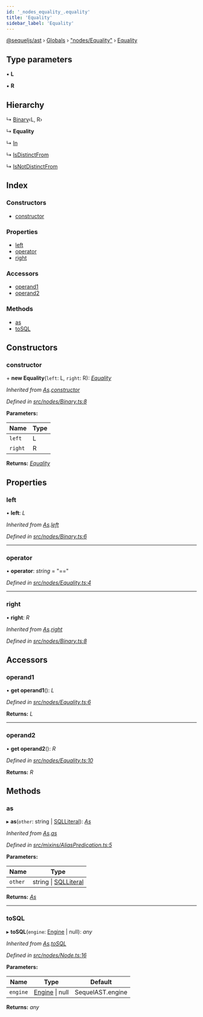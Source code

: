 ```yaml
---
id: '_nodes_equality_.equality'
title: 'Equality'
sidebar_label: 'Equality'
---
```


[@sequeljs/ast](../index.md) › [Globals](../globals.md) ›
["nodes/Equality"](../modules/_nodes_equality_.md) ›
[Equality](_nodes_equality_.equality.md)

## Type parameters

▪ **L**

▪ **R**

## Hierarchy

↳ [Binary](_nodes_binary_.binary.md)‹L, R›

↳ **Equality**

↳ [In](_nodes_in_.in.md)

↳ [IsDistinctFrom](_nodes_isdistinctfrom_.isdistinctfrom.md)

↳ [IsNotDistinctFrom](_nodes_isnotdistinctfrom_.isnotdistinctfrom.md)

## Index

### Constructors

- [constructor](_nodes_equality_.equality.md#constructor)

### Properties

- [left](_nodes_equality_.equality.md#left)
- [operator](_nodes_equality_.equality.md#operator)
- [right](_nodes_equality_.equality.md#right)

### Accessors

- [operand1](_nodes_equality_.equality.md#operand1)
- [operand2](_nodes_equality_.equality.md#operand2)

### Methods

- [as](_nodes_equality_.equality.md#as)
- [toSQL](_nodes_equality_.equality.md#tosql)

## Constructors

### constructor

\+ **new Equality**(`left`: L, `right`: R):
_[Equality](_nodes_equality_.equality.md)_

_Inherited from
[As](_nodes_as_.as.md).[constructor](_nodes_as_.as.md#constructor)_

_Defined in
[src/nodes/Binary.ts:8](https://github.com/sequeljs/ast/blob/aa0ef0f/src/nodes/Binary.ts#L8)_

**Parameters:**

| Name    | Type |
| ------- | ---- |
| `left`  | L    |
| `right` | R    |

**Returns:** _[Equality](_nodes_equality_.equality.md)_

## Properties

### left

• **left**: _L_

_Inherited from [As](_nodes_as_.as.md).[left](_nodes_as_.as.md#left)_

_Defined in
[src/nodes/Binary.ts:6](https://github.com/sequeljs/ast/blob/aa0ef0f/src/nodes/Binary.ts#L6)_

---

### operator

• **operator**: _string_ = "=="

_Defined in
[src/nodes/Equality.ts:4](https://github.com/sequeljs/ast/blob/aa0ef0f/src/nodes/Equality.ts#L4)_

---

### right

• **right**: _R_

_Inherited from [As](_nodes_as_.as.md).[right](_nodes_as_.as.md#right)_

_Defined in
[src/nodes/Binary.ts:8](https://github.com/sequeljs/ast/blob/aa0ef0f/src/nodes/Binary.ts#L8)_

## Accessors

### operand1

• **get operand1**(): _L_

_Defined in
[src/nodes/Equality.ts:6](https://github.com/sequeljs/ast/blob/aa0ef0f/src/nodes/Equality.ts#L6)_

**Returns:** _L_

---

### operand2

• **get operand2**(): _R_

_Defined in
[src/nodes/Equality.ts:10](https://github.com/sequeljs/ast/blob/aa0ef0f/src/nodes/Equality.ts#L10)_

**Returns:** _R_

## Methods

### as

▸ **as**(`other`: string | [SQLLiteral](_nodes_sqlliteral_.sqlliteral.md)):
_[As](_nodes_as_.as.md)_

_Inherited from [As](_nodes_as_.as.md).[as](_nodes_as_.as.md#as)_

_Defined in
[src/mixins/AliasPredication.ts:5](https://github.com/sequeljs/ast/blob/aa0ef0f/src/mixins/AliasPredication.ts#L5)_

**Parameters:**

| Name    | Type                                                         |
| ------- | ------------------------------------------------------------ |
| `other` | string &#124; [SQLLiteral](_nodes_sqlliteral_.sqlliteral.md) |

**Returns:** _[As](_nodes_as_.as.md)_

---

### toSQL

▸ **toSQL**(`engine`: [Engine](../interfaces/_interfaces_engine_.engine.md) |
null): _any_

_Inherited from [As](_nodes_as_.as.md).[toSQL](_nodes_as_.as.md#tosql)_

_Defined in
[src/nodes/Node.ts:16](https://github.com/sequeljs/ast/blob/aa0ef0f/src/nodes/Node.ts#L16)_

**Parameters:**

| Name     | Type                                                              | Default          |
| -------- | ----------------------------------------------------------------- | ---------------- |
| `engine` | [Engine](../interfaces/_interfaces_engine_.engine.md) &#124; null | SequelAST.engine |

**Returns:** _any_
